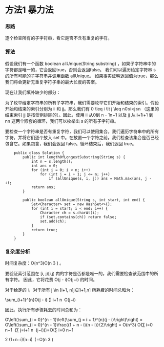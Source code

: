 # 方法1 暴力法
### 思路

逐个检查所有的子字符串，看它是否不含有重复的字符。

### 算法

假设我们有一个函数 boolean allUnique(String substring) ，如果子字符串中的字符都是唯一的，它会返回true，否则会返回false。 我们可以遍历给定字符串 s 的所有可能的子字符串并调用函数 allUnique。 如果事实证明返回值为true，那么我们将会更新无重复字符子串的最大长度的答案。

现在让我们填补缺少的部分：

为了枚举给定字符串的所有子字符串，我们需要枚举它们开始和结束的索引。假设开始和结束的索引分别为 ii 和 jj。那么我们有 0 \leq i \lt j \leq n0≤i<j≤n （这里的结束索引 jj 是按惯例排除的）。因此，使用 ii 从0到 n - 1n−1 以及 jj 从 i+1i+1 到 nn 这两个嵌套的循环，我们可以枚举出 s 的所有子字符串。

要检查一个字符串是否有重复字符，我们可以使用集合。我们遍历字符串中的所有字符，并将它们逐个放入 set 中。在放置一个字符之前，我们检查该集合是否已经包含它。如果包含，我们会返回 false。循环结束后，我们返回 true。

        public class Solution {
            public int lengthOfLongestSubstring(String s) {
                int n = s.length();
                int ans = 0;
                for (int i = 0; i < n; i++)
                    for (int j = i + 1; j <= n; j++)
                        if (allUnique(s, i, j)) ans = Math.max(ans, j - i);
                return ans;
            }

            public boolean allUnique(String s, int start, int end) {
                Set<Character> set = new HashSet<>();
                for (int i = start; i < end; i++) {
                    Character ch = s.charAt(i);
                    if (set.contains(ch)) return false;
                    set.add(ch);
                }
                return true;
            }
        }

### 复杂度分析
时间复杂度：O(n^3)O(n
3
 ) 。

要验证索引范围在 [i, j)[i,j) 内的字符是否都是唯一的，我们需要检查该范围中的所有字符。 因此，它将花费 O(j - i)O(j−i) 的时间。

对于给定的 i，对于所有 j \in [i+1, n]j∈[i+1,n] 所耗费的时间总和为：

\sum_{i+1}^{n}O(j - i) ∑
i+1
n
​
 O(j−i)

因此，执行所有步骤耗去的时间总和为：

O\left(\sum_{i = 0}^{n - 1}\left(\sum_{j = i + 1}^{n}(j - i)\right)\right) = O\left(\sum_{i = 0}^{n - 1}\frac{(1 + n - i)(n - i)}{2}\right) = O(n^3) O(∑
i=0
n−1
​
 (∑
j=i+1
n
​
 (j−i)))=O(∑
i=0
n−1
​

2
(1+n−i)(n−i)
​
 )=O(n
3
 )